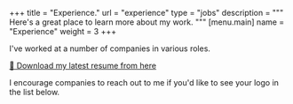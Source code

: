 +++
title = "Experience."
url = "experience"
type = "jobs"
description = """
Here's a great place to learn more about my work.
"""
[menu.main]
name = "Experience"
weight = 3
+++

I've worked at a number of companies in various roles.

[📄 Download my latest resume from here](/resume.pdf)

I encourage companies to reach out to me if you'd like to see your logo in the
list below.
